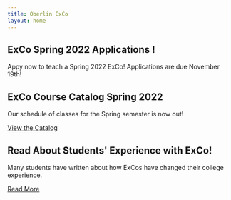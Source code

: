 ```yaml
---
title: Oberlin ExCo
layout: home
---
```



## ExCo Spring 2022 Applications !

Appy now to teach a Spring 2022 ExCo! Applications are due November 19th!


## ExCo Course Catalog Spring 2022

Our schedule of classes for the Spring semester is now out!

<a href="/catalog" class="primary-btn about-btn">View the Catalog</a>

## Read About Students' Experience with ExCo!

Many students have written about how ExCos have changed their college experience.

<a href="/resources/readmore" class="primary-btn about-btn">Read More</a>
